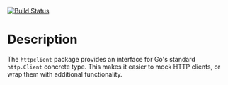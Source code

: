 [![Build Status](https://travis-ci.org/sebnow/httpclient.svg?branch=master)](https://travis-ci.org/sebnow/httpclient)

Description
===========

The `httpclient` package provides an interface for Go's standard
`http.Client` concrete type. This makes it easier to mock HTTP clients,
or wrap them with additional functionality.

